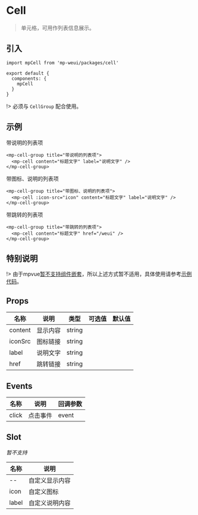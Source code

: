 # Cell

> 单元格，可用作列表信息展示。

## 引入

    import mpCell from 'mp-weui/packages/cell'

    export default {
      components: {
        mpCell
      }
    }

!> 必须与 `CellGroup` 配合使用。

## 示例

带说明的列表项

    <mp-cell-group title="带说明的列表项">
      <mp-cell content="标题文字" label="说明文字" />
    </mp-cell-group>

带图标、说明的列表项

    <mp-cell-group title="带图标、说明的列表项">
      <mp-cell :icon-src="icon" content="标题文字" label="说明文字" />
    </mp-cell-group>

带跳转的列表项

    <mp-cell-group title="带跳转的列表项">
      <mp-cell content="标题文字" href="/weui" />
    </mp-cell-group>

## 特别说明

!> 由于mpvue[暂不支持组件嵌套](https://trello.com/c/UKF5tFv9/34-%E6%94%AF%E6%8C%81%E6%9B%B4%E5%A4%8D%E6%9D%82%E7%9A%84-slot)，所以上述方式暂不适用，具体使用请参考[示例代码](https://github.com/youngluo/mp-weui/blob/master/src/pages/list/index.vue)。

## Props

名称 | 说明 | 类型 | 可选值 | 默认值
-- | -- | -- | -- | --
content | 显示内容 | string |  |
iconSrc | 图标链接 | string  |  |
label | 说明文字 | string  |  |
href | 跳转链接 | string  |  |

## Events

名称 | 说明 | 回调参数
-- | -- | -- |
click | 点击事件 | event

## Slot

*暂不支持*

名称 | 说明 |
-- | -- |
-- | 自定义显示内容
icon | 自定义图标
label | 自定义说明内容

